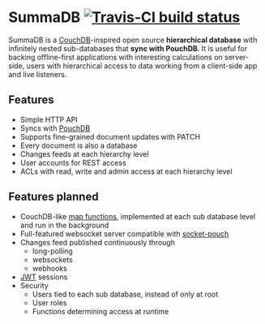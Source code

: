 # SummaDB [![Travis-CI build status](https://travis-ci.org/fiatjaf/summadb.svg)](https://travis-ci.org/fiatjaf/summadb)

SummaDB is a [CouchDB](http://couchdb.org/)-inspired open source **hierarchical database** with infinitely nested sub-databases that **sync with PouchDB**. It is useful for backing offline-first applications with interesting calculations on server-side, users with hierarchical access to data working from a client-side app and live listeners.

## Features

* Simple HTTP API
* Syncs with [PouchDB](http://pouchdb.com/)
* Supports fine-grained document updates with PATCH
* Every document is also a database
* Changes feeds at each hierarchy level
* User accounts for REST access
* ACLs with read, write and admin access at each hierarchy level

## Features planned

* CouchDB-like [map functions](http://docs.couchdb.org/en/1.6.1/couchapp/ddocs.html#map-functions), implemented at each sub database level and run in the background
* Full-featured websocket server compatible with [socket-pouch](https://github.com/nolanlawson/socket-pouch)
* Changes feed published continuously through
  * long-polling
  * websockets
  * webhooks
* [JWT](http://jwt.io/) sessions
* Security
  * Users tied to each sub database, instead of only at root
  * User roles
  * Functions determining access at runtime
